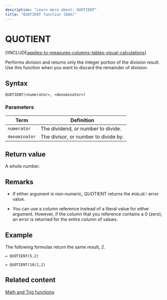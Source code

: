 ```yaml
---
description: "Learn more about: QUOTIENT"
title: "QUOTIENT function (DAX)"
---
```

# QUOTIENT

[!INCLUDE[applies-to-measures-columns-tables-visual-calculations](includes/applies-to-measures-columns-tables-visual-calculations.md)]

Performs division and returns only the integer portion of the division result. Use this function when you want to discard the remainder of division.

## Syntax

```dax
QUOTIENT(<numerator>, <denominator>)
```

### Parameters

|Term|Definition|
|--------|--------------|
|`numerator`|The dividend, or number to divide.|
|`denominator`|The divisor, or number to divide by.|

## Return value

A whole number.

## Remarks

- If either argument is non-numeric, QUOTIENT returns the `#VALUE!` error value.

- You can use a column reference instead of a literal value for either argument. However, if the column that you reference contains a 0 (zero), an error is returned for the entire column of values.

## Example

The following formulas return the same result, 2.

```dax
= QUOTIENT(5,2)
```

```dax
= QUOTIENT(10/2,2)
```

## Related content

[Math and Trig functions](math-and-trig-functions-dax.md)
